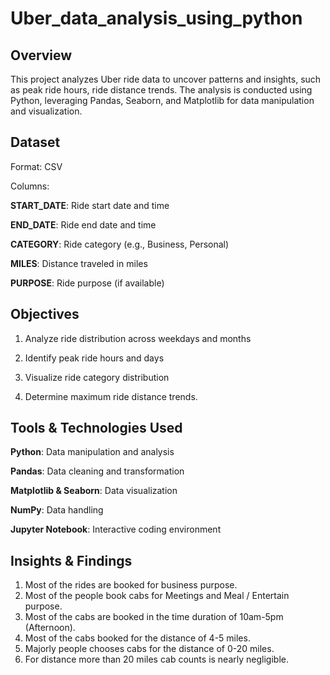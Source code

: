 # Uber_data_analysis_using_python
## Overview

This project analyzes Uber ride data to uncover patterns and insights, such as peak ride hours, ride distance trends. The analysis is conducted using Python, leveraging Pandas, Seaborn, and Matplotlib for data manipulation and visualization.

## Dataset

Format: CSV

Columns:

**START_DATE**: Ride start date and time

**END_DATE**: Ride end date and time

**CATEGORY**: Ride category (e.g., Business, Personal)

**MILES**: Distance traveled in miles

**PURPOSE**: Ride purpose (if available)

## Objectives

1. Analyze ride distribution across weekdays and months

2. Identify peak ride hours and days

3. Visualize ride category distribution

4. Determine maximum ride distance trends.

## Tools & Technologies Used

**Python**: Data manipulation and analysis

**Pandas**: Data cleaning and transformation

**Matplotlib & Seaborn**: Data visualization

**NumPy**: Data handling

**Jupyter Notebook**: Interactive coding environment

## Insights & Findings
1. Most of the rides are booked for business purpose.
2. Most of the people book cabs for Meetings and Meal / Entertain purpose.
3. Most of the cabs are booked in the time duration of 10am-5pm (Afternoon).
4. Most of the cabs booked for the distance of 4-5 miles.
5. Majorly people chooses cabs for the distance of 0-20 miles.
6. For distance more than 20 miles cab counts is nearly negligible.
